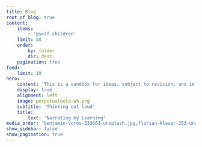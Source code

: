 ```yaml
---
title: Blog
root_of_blog: true
content:
    items:
        - '@self.children'
    limit: 50
    order:
        by: folder
        dir: desc
    pagination: true
feed:
    limit: 10
hero:
    content: 'This is a sandbox for ideas, subject to revision, and in perpetual beta.'
    display: true
    alignment: left
    image: perpetualbeta-wh.png
    subtitle: 'Thinking out loud'
    title:
        text: 'Narrating my Learning'
media_order: 'benjamin-voros-333663-unsplash.jpg,florian-klauer-253-unsplash.jpg,perpetualbeta-wh.png'
show_sidebar: false
show_pagination: true
---
```



